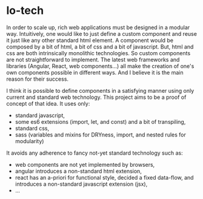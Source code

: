 # lo-tech

In order to scale up, rich web applications must be designed in a modular way. 
Intuitively, one would like to just define a custom component and reuse it just like any other standard html element. A component would be composed by a bit of html, a bit of css and a bit of javascript.
But, html and css are both intrinsically monolithic technologies. So custom components are not straightforward to implement. The latest web frameworks and libraries (Angular, React, web components...) all make the creation of one's own components possible in different ways. And I believe it is the main reason for their success.

I think it is possible to define components in a satisfying manner using only current and standard web technology. 
This project aims to be a proof of concept of that idea. It uses only:

* standard javascript,
* some es6 extensions (import, let, and const) and a bit of transpiling,
* standard css,
* sass (variables and mixins for DRYness, import, and nested rules for modularity)

It avoids any adherence to fancy not-yet standard technology such as:

* web components are not yet implemented by browsers,
* angular introduces a non-standard html extension,
* react has an a-priori for functional style, decided a fixed data-flow, and introduces a non-standard javascript extension (jsx),
* ...

